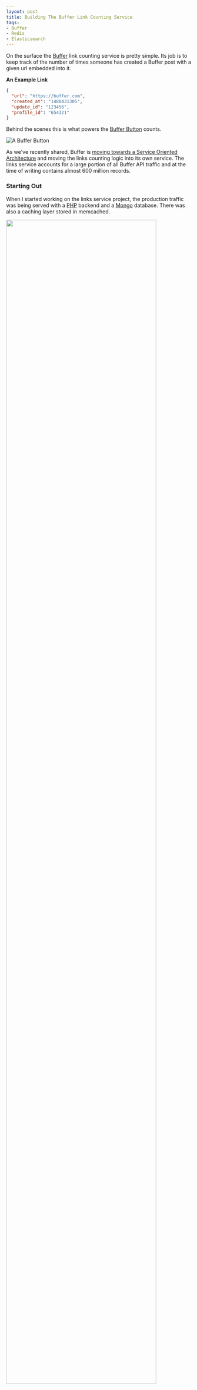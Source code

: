 ```yaml
---
layout: post
title: Building The Buffer Link Counting Service
tags:
- Buffer
- Redis
- Elasticsearch
---
```


On the surface the [Buffer](https://buffer.com) link counting service is pretty simple. Its job is to keep track of the number of times someone has created a Buffer post with a given url embedded into it.

**An Example Link**

```json
{
  "url": "https://buffer.com",
  "created_at": "1480431305",
  "update_id": "123456",
  "profile_id": "654321"
}
```

Behind the scenes this is what powers the [Buffer Button](https://buffer.com/extras/button) counts.

![A Buffer Button](/images/posts/link-service/buffer-button.png)

As we've recently shared, Buffer is [moving towards a Service Oriented Architecture](https://overflow.buffer.com/2016/11/16/implementing-service-oriented-architecture-at-buffer/) and moving the links counting logic into its own service. The links service accounts for a large portion of all Buffer API traffic and at the time of writing contains almost 600 million records.

### Starting Out

When I started working on the links service project, the production traffic was being served with a [PHP](http://php.net/) backend and a [Mongo](https://www.mongodb.com/) database. There was also a caching layer stored in memcached.

<img src="/images/posts/link-service/original-links-service.png" width="90%">

### Requirements

Aside from moving the links counting logic into its own service, we wanted to make sure the new service met the following requirements:

**High Availability**

The system should be able to tolerate a partial failure. If one links service replica goes down, the system should still service requests on the other replicas. This means that building a stateless, or even more specifically, conforming to the [12 factor app](https://12factor.net/) principles is key.

**Handle High Throughput**

After collecting data from the original links service we found an average of 400 req/sec with bursts upwards of 700 req/sec. On the write side we observed 8 inserts/sec from the workers. Indicating a heavy skew towards read. We should not only be able to handle the current workload, but handle future workload as it increases (making the assumption that this feature gets utilized more over time).

**Maintain Historical Data**

The links service collection contains time series information that could be utilized in future features. We wanted to preserve the data even though we wouldn't need it directly for the counts.

### Iteration 1: Amazon RDS (Aurora) + Node + Redis

[Amazon RDS (Aurora)](https://aws.amazon.com/rds/aurora) is a MySQL compatible database that has some nice features like auto-scaling and a simple interface to increase compute power. We decided to go with RDS - Aurora for a number of reasons:

- High throughput
- Data autoscaling
- MySQL in local dev environment

[Node](https://nodejs.org/) almost needs no introduction. It's server side JS backed by a powerful packaging system. It's an async powerhouse driven by its [event loop](https://www.youtube.com/watch?v=8aGhZQkoFbQ). We chose Node for the following reasons:

- Thriving community
- Package manager
- Handles lots of async I/O (request handling and db requests)
- Pretty simple to containerize

[Redis](redis.io) is an in-memory data store that can be used as a database, cache or message broker. It has capabilities to operate in a cluster with replica sets, which is a huge plus if you're looking for [high availability](https://en.wikipedia.org/wiki/High_availability). We decided Redis was ideal because:

- Cluster mode and replicas for high availability
- Reads are lightning fast
- More flexibility around caching
- AWS offers managed [Elasticache Redis](https://aws.amazon.com/elasticache/)

Combining these technologies together, we decided on an architecture that looked like this:

<img src="/images/posts/link-service/rds-links-service.png" width="90%">

After backfilling the records and setting indexes we ran some test queries.

```sql
SELECT count(*) WHERE url = 'buffer.com'
```

The idea here is to count the number of times `buffer.com` has been shared. This works well so long as the counts for given urls are relatively low (> 200K).

When running a count on a url with a result in the millions, queries were taking 20+ seconds _even with the URL field indexed_. This was especially concerning, since there are a couple URLs with counts in the 80-90 million range. Running `EXPLAIN` on the query shed some light onto the problem:

```sql
SELECT count(*) WHERE url = 'popularurl.com'

--

4200000
```

```sql
EXPLAIN SELECT count(*) WHERE url = 'popularurl.com'

--

key | rows
----------
url | 5000000
```

Explain returned that in order to calculate the exact count it needed to scan through `5,000,000` records. Granted this is better than a full table scan of `600,000,000` records, but is still going to take some time.

With larger datasets, MySQL is **really** good at finding a needle in the haystack (one person's profile data for instance). But it's not great at answering questions like "how many pieces of straw are in the haystack?".

We decided to keep iterating.

### Iteration 2: Elasticsearch

[Elasticsearch](https://github.com/elastic/elasticsearch) is a search engine built on [Lucene](https://lucene.apache.org/). Elasticsearch search allows you to distribute data across shards and shards are distributed across nodes (along with replicas). So when you run a count query, the query is sent to each shard (and replica). When each shard has completed the count, the counts are aggregated on one node. This style of counting is very much like a `map -> reduce` job on other frameworks, which is very powerful because the load is distributed across nodes.

<img src="/images/posts/link-service/elasticsearch-cluster.png" width="90%">

Some reasons we chose Elasticsearch:

- Query mechanisms are better tuned to our use case
- Cluster allows for high availability
- Elasticsearch in local dev environment
- AWS offers fully managed cluster

After backfilling we ran some test queries using the [Node count API](https://www.elastic.co/guide/en/elasticsearch/client/javascript-api/current/api-reference.html#api-count). Initial results were very promising, as we where seeing response times in the 100 - 200 ms range for all urls tested. So we decided to roll out the new service at 1% of the production traffic.

<img src="/images/posts/link-service/elasticsearch-rps.png" width="40%">

Things were looking great at 1%, so we stepped up to 10% and then 50%. Oops, we broke it. Requests jumped up to 15 seconds (error timeout) and the containers on Kubernetes started running out of memory and eventually would get killed. After some investigation, we determined that Elasticsearch was the bottleneck. We started trying to optimize the query by using [filters](https://www.elastic.co/guide/en/elasticsearch/reference/current/query-dsl-filtered-query.html) so we could utilize the Elasticsearch cache. At this point the thought occurred that this might not be the best solution for our workload. "We're at 50% of our current workload and we're already doing query optimization", which seemed troubling since we wanted to build something that could carry us into the future. But there was still more unknowns to explore before giving up on Elasticsearch.

The next thing we tried was to [add another replica](https://www.elastic.co/guide/en/elasticsearch/reference/current/indices-update-settings.html) to the links index. We were looking to increase the read capacity of the cluster and the Elasticsearch docs call out that one strategy is to increase the number of replicas. However, adding the replicas caused the queries to return more slowly.

Let's say for a minute you've got one node, one shard and zero replicas. Now let's say you run enough queries on the index to use 100% of the resources on the node.

<img src="/images/posts/link-service/replica-demo-one.png" width="60%">

Now lets say you set the replicas on the index to 1 and run the same queries as with the previous experiment. Elasticsearch is going to run queries on both the shard and the replica, effectively splitting the node's resources. Keep in mind with the previous experiment caused the node to consume 100% of its resources. Splitting the resources under heavy load would cause the queries to take longer.

<img src="/images/posts/link-service/replica-demo-two.png" width="60%">

Keeping the replicas the same and increasing the number nodes would have been the better solution in our case. However the Elasticsearch cluster was already large enough to be more expensive than our Mongo database. It became clear at this point that changing replicas and nodes would not be enough to carry us confidently into the future.

So again, we decided to iterate.

### Iteration 3: Redis + S3

Our strategy of storing the links in a collection had proven to not be scalable. Every count on the links collection was doing a massive amount of work. So we decided to rethink our data structure to better suit our workload.

We ended up decided to use a simple `hash` data structure to store counts:

```json
{
  "buffer.com": 5000,
  "popularurl.com": 4000000
}
```

As with any decision with data structure there's some tradeoffs you have to make. When you store links in this way it's more difficult to recover from error states because you've got no history. With a counter you have a snapshot of the world, rather than the historical view for all time. To compensate for this drawback we decided to archive the links in S3 with the previous data structure, that way we could backfill another service or recover the links service in the event of a catastrophic failure.

What you get in return is the ability to leverage work you've already done, rather than repeating large amounts of work over and over again. Your current snapshot is a [superposition](https://en.wikipedia.org/wiki/Superposition_principle) of all previous states of the system. To update the snapshot, a simple increment operation is enough to merge all previous states with the current change - meaning that both reads are writes are very fast!

We decided to use Redis as our main datastore, with a simplified architecture:

<img src="/images/posts/link-service/current-links-service.png" width="90%">

After backfilling we ran some test queries and were blown away by the performance - **sub millisecond response times**! We decided to move forward with 1% of production traffic.

Things were looking great at 1%, so we increased traffic to 10%, then 50%, then 100%. Even with 100% of production traffic, average response times stayed below one millisecond.

<img src="/images/posts/link-service/sub-millisecond-response-times.png" width="90%">

At this point we were all convinced we had applied the right data structures and tech stack to support our link service customers well into the future. We even had some options that were unavailable in the past, things like realtime counts (we cache responses with our CDN for 10 minutes). We could also use the historical S3 data to backfill future services to support feature we could only dream of. So many possibilities!

### Reflecting

Sometimes things look very simple on the surface, even if you've done similar projects. It's only when you've dug deep into the implementation and ran experiments (likely in production) that you find out if something is going to work. I think it's one of the paradoxes that make building software interesting. Challenging assumptions until you figure out whats lurking beneath the surface ([thar be dragons](https://en.wikipedia.org/wiki/Here_be_dragons)). It's been an epic journey building out the Buffer links service, and I hope that sharing these experiences with others will be helpful.
